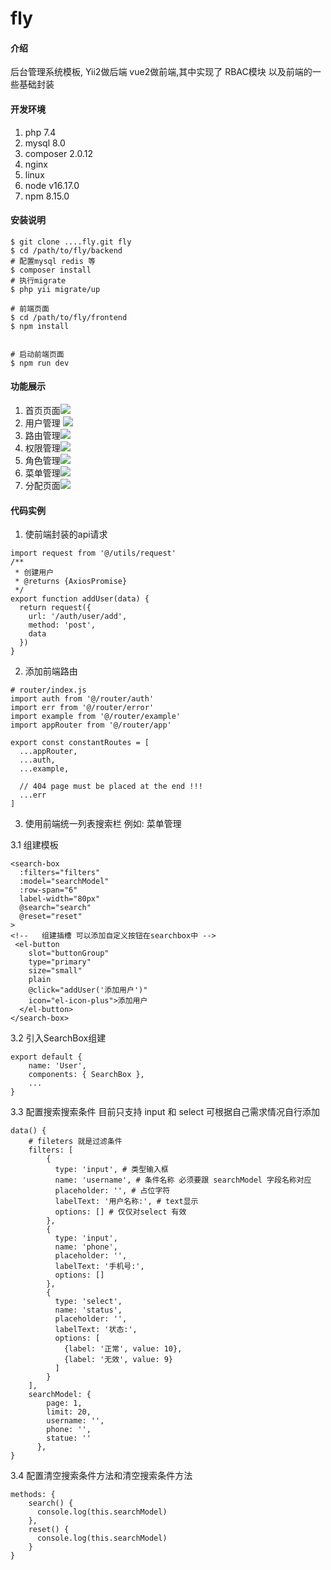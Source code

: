 # fly

#### 介绍
后台管理系统模板, Yii2做后端 vue2做前端,其中实现了 RBAC模块 以及前端的一些基础封装

#### 开发环境

1. php 7.4 
2. mysql 8.0
3. composer 2.0.12
4. nginx
5. linux
6. node v16.17.0
7. npm 8.15.0

#### 安装说明

```
$ git clone ....fly.git fly
$ cd /path/to/fly/backend 
# 配置mysql redis 等
$ composer install
# 执行migrate
$ php yii migrate/up

# 前端页面
$ cd /path/to/fly/frontend
$ npm install


# 启动前端页面
$ npm run dev 
```

#### 功能展示
1. 首页页面![](example/home.png)
2. 用户管理 ![](example/user.png)
3. 路由管理![](example/router.png)
4. 权限管理![](example/permission.png)
5. 角色管理![](example/role.png)
6. 菜单管理![](example/menu.png)
7. 分配页面![](example/assign.png)

#### 代码实例
1. 使前端封装的api请求
```
import request from '@/utils/request'
/**
 * 创建用户
 * @returns {AxiosPromise}
 */
export function addUser(data) {
  return request({
    url: '/auth/user/add',
    method: 'post',
    data
  })
}

```
2. 添加前端路由
```
# router/index.js
import auth from '@/router/auth'
import err from '@/router/error'
import example from '@/router/example'
import appRouter from '@/router/app'

export const constantRoutes = [
  ...appRouter,
  ...auth,
  ...example,

  // 404 page must be placed at the end !!!
  ...err
]
```
3. 使用前端统一列表搜索栏 例如: 菜单管理

3.1 组建模板
```
<search-box
  :filters="filters"
  :model="searchModel"
  :row-span="6"
  label-width="80px"
  @search="search"
  @reset="reset"
>
<!--   组建插槽 可以添加自定义按钮在searchbox中 -->
 <el-button
    slot="buttonGroup"
    type="primary"
    size="small"
    plain
    @click="addUser('添加用户')"
    icon="el-icon-plus">添加用户
  </el-button>
</search-box>
```
3.2 引入SearchBox组建
```
export default {
    name: 'User',
    components: { SearchBox },
    ...
}
```
3.3 配置搜索搜索条件 目前只支持 input 和 select 可根据自己需求情况自行添加
```
data() {
    # fileters 就是过滤条件
    filters: [
        {
          type: 'input', # 类型输入框
          name: 'username', # 条件名称 必须要跟 searchModel 字段名称对应
          placeholder: '', # 占位字符
          labelText: '用户名称:', # text显示
          options: [] # 仅仅对select 有效
        },
        {
          type: 'input',
          name: 'phone',
          placeholder: '',
          labelText: '手机号:',
          options: []
        },
        {
          type: 'select',
          name: 'status',
          placeholder: '',
          labelText: '状态:',
          options: [
            {label: '正常', value: 10},
            {label: '无效', value: 9}
          ]
        }
    ],
    searchModel: {
        page: 1,
        limit: 20,
        username: '',
        phone: '',
        statue: ''
      },
}
```
3.4 配置清空搜索条件方法和清空搜索条件方法
```
methods: {
    search() {
      console.log(this.searchModel)
    },
    reset() {
      console.log(this.searchModel)
    }
}
```
